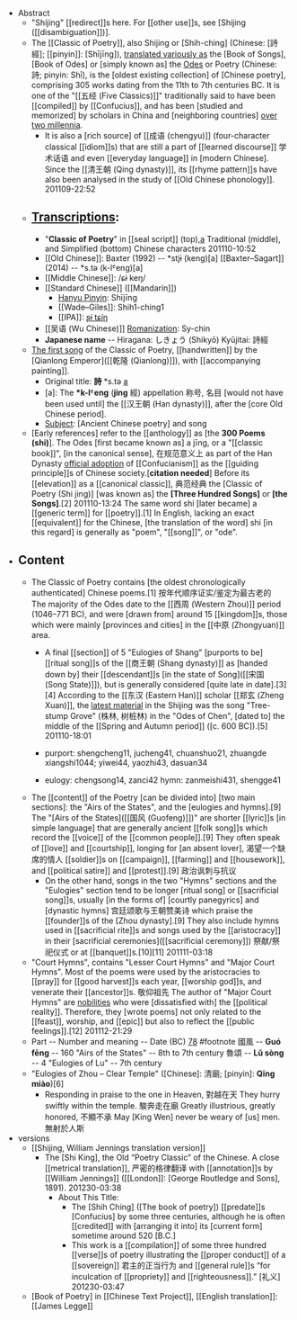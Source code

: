 - Abstract
    - "Shijing" [[redirect]]s here. For [[other use]]s, see [Shijing ([[disambiguation]])].
    - The [[Classic of Poetry]], also Shijing or [Shih-ching] (Chinese: [詩經]; [[pinyin]]: [Shījīng]), [translated variously as]([[translated]]) the [Book of Songs], [Book of Odes] or [simply known as] the [Odes]([[ode]]) or Poetry (Chinese: 詩; pinyin: Shī), is the [oldest existing collection] of [Chinese poetry], comprising 305 works dating from the 11th to 7th centuries BC. It is one of the "[[五经 (Five Classics)]]" traditionally said to have been [[compiled]] by [[Confucius]], and has been [studied and memorized] by scholars in China and [neighboring countries] [over two millennia]([[millennia]]). 
        - It is also a [rich source] of [[成语 (chengyu)]] (four-character classical [[idiom]]s) that are still a part of [[learned discourse]] 学术话语 and even [[everyday language]] in [modern Chinese]. Since the [[清王朝 (Qing dynasty)]], its [[rhyme pattern]]s have also been analysed in the study of [[Old Chinese phonology]].
201109-22:52
    - ## [Transcriptions]([[transcription]]): 
        - "__Classic of Poetry__" in [[seal script]] (top),[a](https://en.wikipedia.org/wiki/Classic_of_Poetry#cite_note-appellation-1) Traditional (middle), and Simplified (bottom) Chinese characters
201110-10:52 
        - [[Old Chinese]]: Baxter (1992) -- *stjɨ (keng)[a]
[[Baxter–Sagart]] (2014) -- *s.tə (k-lˤeng)[a]
        - [[Middle Chinese]]: /ɕɨ keŋ/
        - [[Standard Chinese]] ([[Mandarin]])
            - [Hanyu Pinyin]([[pinyin]]): Shījīng
            - [[Wade–Giles]]: Shih1-ching1
            - [[IPA]]: [ʂɨ́ tɕíŋ](https://en.wikipedia.org/wiki/Help:IPA/Mandarin)
        - [[吴语 (Wu Chinese)]] [Romanization]([[romanization]]): Sy-chin
        - **Japanese name** -- Hiragana: しきょう (Shikyō)
Kyūjitai: 詩經
    - [The first song](https://en.wikipedia.org/wiki/File:Shi_Jing.jpg) of the Classic of Poetry, [[handwritten]] by the [Qianlong Emperor]([[乾隆 (Qianlong)]]), with [[accompanying painting]].
        - Original title: __詩__ *s.tə [a](https://en.wikipedia.org/wiki/Classic_of_Poetry#cite_note-appellation-1)
        - [a]: The __*k-lˤeng__ (__jing__ 經) appellation 称号, 名目 [would not have been used until] the [[汉王朝 (Han dynasty)]], after the [core Old Chinese period].
        - [Subject]([[subject]]): [Ancient Chinese poetry] and song
    - [Early references] refer to the [[anthology]] as [the __300 Poems (shi)__]. The Odes [first became known as] a jīng, or a "[[classic book]]", [in the canonical sense], 在规范意义上 as part of the Han Dynasty [official adoption]([[adoption]]) of [[Confucianism]] as the [[guiding principle]]s of Chinese society.[__citation needed__] Before its [[elevation]] as a [[canonical classic]], 典范经典 the [Classic of Poetry (Shi jing)] [was known as] the __[Three Hundred Songs]__ or __[the Songs]__.[2]
201110-13:24 
        The same word shi [later became] a [[generic term]] for [[poetry]].[1] In English, lacking an exact [[equivalent]] for the Chinese, [the translation of the word] shi [in this regard] is generally as "poem", "[[song]]", or "ode". 
- ## Content
    - The Classic of Poetry contains [the oldest chronologically authenticated] Chinese poems.[1] 按年代顺序证实/鉴定为最古老的 The majority of the Odes date to the [[西周 (Western Zhou)]] period (1046–771 BC), and were [drawn from] around 15 [[kingdom]]s, those which were mainly [provinces and cities] in the [[中原 (Zhongyuan)]] area. 
        - A final [[section]] of 5 "Eulogies of Shang" [purports to be] [[ritual song]]s of the [[商王朝 (Shang dynasty)]] as [handed down by] their [[descendant]]s [in the state of Song]([[宋国 (Song State)]]), but is generally considered [quite late in date].[3][4] According to the [[东汉 (Eastern Han)]] scholar [[郑玄 (Zheng Xuan)]], the [latest material]([[material]]) in the Shijing was the song "Tree-stump Grove" (株林, 树桩林) in the "Odes of Chen", [dated to] the middle of the [[Spring and Autumn period]] ([c. 600 BC]).[5]
201110-18:01 
        - purport: shengcheng11, jucheng41, chuanshuo21, zhuangde xiangshi1044; yiwei44, yaozhi43, dasuan34

        - eulogy: chengsong14, zanci42
hymn: zanmeishi431, shengge41
    - The [[content]] of the Poetry [can be divided into] [two main sections]: the "Airs of the States", and the [eulogies and hymns].[9] The "[Airs of the States]([[国风 (Guofeng)]])" are shorter [[lyric]]s [in simple language] that are generally ancient [[folk song]]s which record the [[voice]] of the [[common people]].[9] They often speak of [[love]] and [[courtship]], longing for [an absent lover], 渴望一个缺席的情人 [[soldier]]s on [[campaign]], [[farming]] and [[housework]], and [[political satire]] and [[protest]].[9] 政治讽刺与抗议 
        - On the other hand, songs in the two "Hymns" sections and the "Eulogies" section tend to be longer [ritual song] or [[sacrificial song]]s, usually [in the forms of] [courtly panegyrics] and [dynastic hymns] 宫廷颂歌与王朝赞美诗 which praise the [[founder]]s of the [Zhou dynasty].[9] They also include hymns used in [[sacrificial rite]]s and songs used by the [[aristocracy]] in their [sacrificial ceremonies]([[sacrificial ceremony]]) 祭献/祭祀仪式 or at [[banquet]]s.[10][11]
201111-03:18 
    - "Court Hymns", contains "Lesser Court Hymns" and "Major Court Hymns". Most of the poems were used by the aristocracies to [[pray]] for [[good harvest]]s each year, [[worship god]]s, and venerate their [[ancestor]]s. 敬仰祖先 The author of "Major Court Hymns" are [nobilities]([[nobility]]) who were [dissatisfied with] the [[political reality]]. Therefore, they [wrote poems] not only related to the [[feast]], worship, and [[epic]] but also to reflect the [[public feelings]].[12] 
201112-21:29
    - Part -- Number and meaning -- Date (BC) [7](https://en.wikipedia.org/wiki/Classic_of_Poetry#cite_note-FOOTNOTEDobson1964323-8)[8](https://en.wikipedia.org/wiki/Classic_of_Poetry#cite_note-FOOTNOTEBaxter1992355%E2%80%93356-9) #footnote 
國風 -- __Guó fēng__ -- 160 "Airs of the States" -- 8th to 7th century
魯頌 -- __Lǔ sòng__ -- 4 "Eulogies of Lu" -- 7th century
    - "Eulogies of Zhou – Clear Temple" ([Chinese]: 清廟; [pinyin]: __Qīng miào__)[6]
        - Responding in praise to the one in Heaven,             對越在天
They hurry swiftly within the temple.                         駿奔走在廟
Greatly illustrious, greatly honored,                          不顯不承
May [King Wen] never be weary of [us] men.           無射於人斯
- versions
    - [[Shijing, William Jennings translation version]]
        - The [Shi King], the Old “Poetry Classic” of the Chinese. A close [[metrical translation]], 严密的格律翻译 with [[annotation]]s by [[William Jennings]] ([[London]]: [George Routledge and Sons], 1891).
201230-03:38
            - About This Title:
                - The [Shih Ching] ([The book of poetry]) [[predate]]s [Confucius] by some three centuries, although he is often [[credited]] with [arranging it into] its [current form] sometime around 520 [B.C.] 
                - This work is a [[compilation]] of some three hundred [[verse]]s of poetry illustrating the [[proper conduct]] of a [[sovereign]] 君主的正当行为 and [[general rule]]s “for inculcation of [[propriety]] and [[righteousness]].” [礼义]
201230-03:47
    - [Book of Poetry] in [[Chinese Text Project]], [[English translation]]: [[James Legge]]
